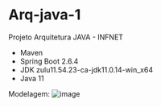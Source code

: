 # Arq-java-1
Projeto Arquitetura JAVA - INFNET

- Maven
- Spring Boot 2.6.4
- JDK zulu11.54.23-ca-jdk11.0.14-win_x64
- Java 11

Modelagem: 
![image](https://user-images.githubusercontent.com/10901140/158039828-73f66944-37ec-4a6f-bcf1-c8cfb07b61d9.png)
